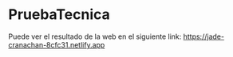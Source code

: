 # PruebaTecnica
Puede ver el resultado de la web en el siguiente link: https://jade-cranachan-8cfc31.netlify.app
